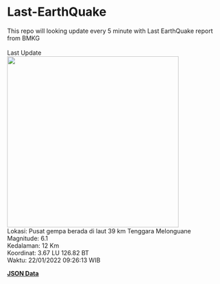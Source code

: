 # Last-EarthQuake
This repo will looking update every 5 minute with Last EarthQuake report from BMKG
<br>
<br>
Last Update
<br>
<img src="https://ews.bmkg.go.id/TEWS/data/20220122092613.mmi.jpg" width="400"/>
<br>
Lokasi: Pusat gempa berada di laut 39 km Tenggara Melonguane <br>
Magnitude: 6.1 <br>
Kedalaman: 12 Km <br>
Koordinat: 3.67 LU 126.82 BT <br>
Waktu: 22/01/2022 09:26:13 WIB <br>

<a href="./data/data.json">**JSON Data**</a>
